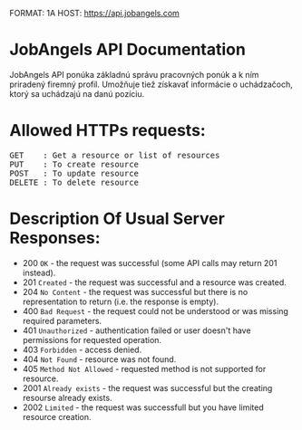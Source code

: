 FORMAT: 1A
HOST: https://api.jobangels.com

# JobAngels API Documentation
JobAngels API ponúka základnú správu pracovných ponúk a k ním priradený firemný profil. Umožňuje tiež získavať informácie o uchádzačoch, ktorý sa uchádzajú na danú pozíciu.

# Allowed HTTPs requests:
<pre>
GET    : Get a resource or list of resources
PUT    : To create resource
POST   : To update resource 
DELETE : To delete resource
</pre>

# Description Of Usual Server Responses:
- 200 `OK` - the request was successful (some API calls may return 201 instead).
- 201 `Created` - the request was successful and a resource was created.
- 204 `No Content` - the request was successful but there is no representation to return (i.e. the response is empty).
- 400 `Bad Request` - the request could not be understood or was missing required parameters.
- 401 `Unauthorized` - authentication failed or user doesn't have permissions for requested operation.
- 403 `Forbidden` - access denied.
- 404 `Not Found` - resource was not found.
- 405 `Method Not Allowed` - requested method is not supported for resource.
- 2001 `Already exists` - the request was successful but the creating resourse already exists.
- 2002 `Limited` - the request was successfull but you have limited resource creation.